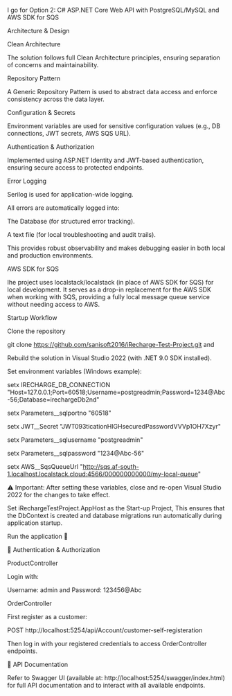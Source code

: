 I go for Option 2: C# ASP.NET Core Web API with PostgreSQL/MySQL and AWS SDK for SQS

Architecture & Design

Clean Architecture

The solution follows full Clean Architecture principles, ensuring separation of concerns and maintainability.

Repository Pattern

A Generic Repository Pattern is used to abstract data access and enforce consistency across the data layer.

Configuration & Secrets

Environment variables are used for sensitive configuration values (e.g., DB connections, JWT secrets, AWS SQS URL).

Authentication & Authorization

Implemented using ASP.NET Identity and JWT-based authentication, ensuring secure access to protected endpoints.

Error Logging

Serilog is used for application-wide logging.

All errors are automatically logged into:

The Database (for structured error tracking).

A text file (for local troubleshooting and audit trails).

This provides robust observability and makes debugging easier in both local and production environments.

AWS SDK for SQS

Ihe project uses localstack/localstack (in place of AWS SDK for SQS) for local development. It serves as a drop-in replacement for the AWS SDK when working with SQS, providing a fully local message queue service without needing access to AWS.


Startup Workflow

Clone the repository

git clone https://github.com/sanisoft2016/iRecharge-Test-Project.git and

Rebuild the solution in Visual Studio 2022 (with .NET 9.0 SDK installed).

Set environment variables (Windows example):

setx IRECHARGE_DB_CONNECTION "Host=127.0.0.1;Port=60518;Username=postgreadmin;Password=1234@Abc-56;Database=irechargeDb2nd"

setx Parameters__sqlportno "60518"

setx JWT__Secret "JWT093ticationHIGHsecuredPasswordVVVp1OH7Xzyr"

setx Parameters__sqlusername "postgreadmin"

setx Parameters__sqlpassword "1234@Abc-56"

setx AWS__SqsQueueUrl "http://sqs.af-south-1.localhost.localstack.cloud:4566/000000000000/my-local-queue"


⚠️ Important: After setting these variables, close and re-open Visual Studio 2022 for the changes to take effect.

Set iRechargeTestProject.AppHost as the Start-up Project, This ensures that the DbContext is created and database migrations run automatically during application startup.

Run the application 🎉

🔐 Authentication & Authorization

ProductController

Login with:

Username: admin and Password: 123456@Abc

OrderController

First register as a customer:

POST http://localhost:5254/api/Account/customer-self-registeration

Then log in with your registered credentials to access OrderController endpoints.

📖 API Documentation

Refer to Swagger UI (available at:
http://localhost:5254/swagger/index.html) for full API documentation and to interact with all available endpoints.
